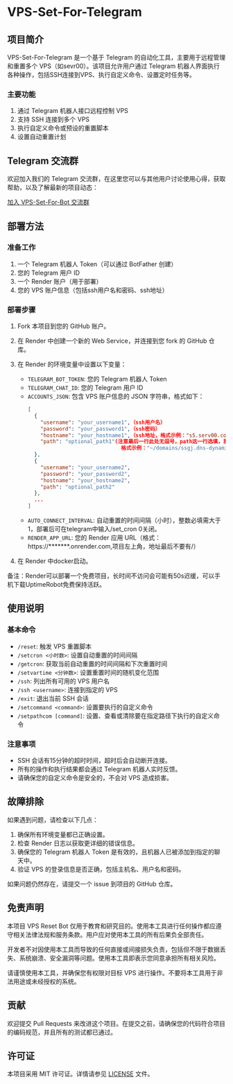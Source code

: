 # VPS-Set-For-Telegram

## 项目简介

VPS-Set-For-Telegram 是一个基于 Telegram 的自动化工具，主要用于远程管理和重置多个 VPS（如sevr00）。该项目允许用户通过 Telegram 机器人界面执行各种操作，包括SSH连接到VPS、执行自定义命令、设置定时任务等。

### 主要功能

1. 通过 Telegram 机器人接口远程控制 VPS
2. 支持 SSH 连接到多个 VPS
3. 执行自定义命令或预设的重置脚本
4. 设置自动重置计划

## Telegram 交流群

欢迎加入我们的 Telegram 交流群，在这里您可以与其他用户讨论使用心得，获取帮助，以及了解最新的项目动态：

[加入 VPS-Set-For-Bot 交流群](https://t.me/+WIX6H-944HQzZmQ9)

## 部署方法

### 准备工作

1. 一个 Telegram 机器人 Token（可以通过 BotFather 创建）
2. 您的 Telegram 用户 ID 
3. 一个 Render 账户（用于部署）
4. 您的 VPS 账户信息（包括ssh用户名和密码、ssh地址）

### 部署步骤

1. Fork 本项目到您的 GitHub 账户。

2. 在 Render 中创建一个新的 Web Service，并连接到您 fork 的 GitHub 仓库。

3. 在 Render 的环境变量中设置以下变量：
   - `TELEGRAM_BOT_TOKEN`: 您的 Telegram 机器人 Token
   - `TELEGRAM_CHAT_ID`: 您的 Telegram 用户 ID 
   - `ACCOUNTS_JSON`: 包含 VPS 账户信息的 JSON 字符串，格式如下：
     ```json
     [
       {
         "username": "your_username1",（ssh用户名）
         "password": "your_password1",（ssh密码）
         "hostname": "your_hostname1",（ssh地址，格式示例："s5.serv00.com"）
         "path": "optional_path1"(注意最后一行此处无逗号，path这一行选填，若不设置且setpathcom已设置，会跳过path执行setcommand默认命令.
                                   格式示例："~/domains/ssgj.dns-dynamic.net/vless")
       },
       {
         "username": "your_username2",
         "password": "your_password2",
         "hostname": "your_hostname2",
         "path": "optional_path2"
       },     
       ...
     ]
     ```
   - `AUTO_CONNECT_INTERVAL`: 自动重置的时间间隔（小时），整数必填需大于1，部署后可在telegram中输入/set_cron 0关闭。
   - `RENDER_APP_URL`: 您的 Render 应用 URL（格式：https://*******.onrender.com,项目左上角，地址最后不要有/）

4. 在 Render 中docker启动。

备注：Render可以部署一个免费项目，长时间不访问会可能有50s迟缓，可以手机下载UptimeRobot免费保持活跃。

## 使用说明

### 基本命令

- `/reset`: 触发 VPS 重置脚本
- `/setcron <小时数>`: 设置自动重置的时间间隔
- `/getcron`: 获取当前自动重置的时间间隔和下次重置时间
- `/setvartime <分钟数>`: 设置重置时间的随机变化范围
- `/ssh`: 列出所有可用的 VPS 用户名
- `/ssh <username>`: 连接到指定的 VPS
- `/exit`: 退出当前 SSH 会话
- `/setcommand <command>`: 设置要执行的自定义命令
- `/setpathcom [command]`: 设置、查看或清除要在指定路径下执行的自定义命令

### 注意事项

- SSH 会话有15分钟的超时时间，超时后会自动断开连接。
- 所有的操作和执行结果都会通过 Telegram 机器人实时反馈。
- 请确保您的自定义命令是安全的，不会对 VPS 造成损害。

## 故障排除

如果遇到问题，请检查以下几点：

1. 确保所有环境变量都已正确设置。
2. 检查 Render 日志以获取更详细的错误信息。
3. 确保您的 Telegram 机器人 Token 是有效的，且机器人已被添加到指定的聊天中。
4. 验证 VPS 的登录信息是否正确，包括主机名、用户名和密码。

如果问题仍然存在，请提交一个 issue 到项目的 GitHub 仓库。

## 免责声明

本项目 VPS Reset Bot 仅用于教育和研究目的。使用本工具进行任何操作都应遵守相关法律法规和服务条款。用户应对使用本工具的所有后果负全部责任。

开发者不对因使用本工具而导致的任何直接或间接损失负责，包括但不限于数据丢失、系统崩溃、安全漏洞等问题。使用本工具即表示您同意承担所有相关风险。

请谨慎使用本工具，并确保您有权限对目标 VPS 进行操作。不要将本工具用于非法用途或未经授权的系统。

## 贡献

欢迎提交 Pull Requests 来改进这个项目。在提交之前，请确保您的代码符合项目的编码规范，并且所有的测试都已通过。

## 许可证

本项目采用 MIT 许可证。详情请参见 [LICENSE](LICENSE) 文件。

